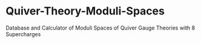 # Quiver-Theory-Moduli-Spaces
Database and Calculator of Moduli Spaces of Quiver Gauge Theories with 8 Supercharges
